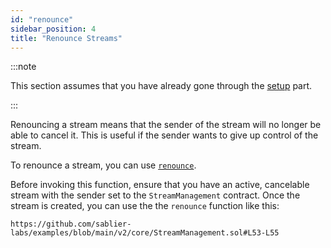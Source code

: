 ```yaml
---
id: "renounce"
sidebar_position: 4
title: "Renounce Streams"
---
```


:::note

This section assumes that you have already gone through the [setup](/contracts/v2/guides/stream-management/setup) part.

:::

Renouncing a stream means that the sender of the stream will no longer be able to cancel it. This is useful if the
sender wants to give up control of the stream.

To renounce a stream, you can use
[`renounce`](/contracts/v2/reference/core/abstracts/abstract.SablierV2Lockup#renounce).

Before invoking this function, ensure that you have an active, cancelable stream with the sender set to the
`StreamManagement` contract. Once the stream is created, you can use the the `renounce` function like this:

```solidity reference title="Stream Management: Renounce"
https://github.com/sablier-labs/examples/blob/main/v2/core/StreamManagement.sol#L53-L55
```
